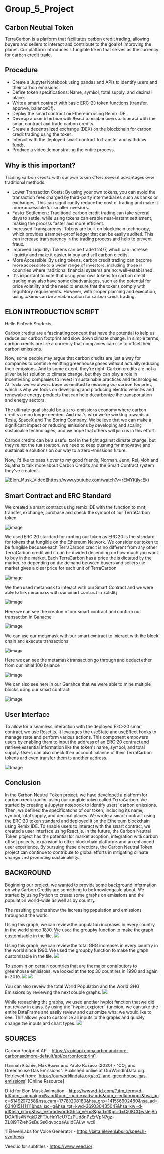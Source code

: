 # Group_5_Project #
## Carbon Neutral Token ##

TerraCarbon is a platform that facilitates carbon credit trading, allowing buyers and sellers to interact and contribute to the goal of improving the planet. Our platform introduces a fungible token that serves as the currency for carbon credit trade.

## Procedure ##

* Create a Jupyter Notebook using pandas and APIs to identify users and their carbon emissions.
* Define token specifications: Name, symbol, total supply, and decimal places.
* Write a smart contract with basic ERC-20 token functions (transfer, approve, balanceOf).
* Deploy the smart contract on Ethereum using Remix IDE.
* Develop a user interface with React to enable users to interact with the smart contract and trade carbon credits.
* Create a decentralized exchange (DEX) on the blockchain for carbon credit trading using the token.
* Interact with the deployed smart contract to transfer and withdraw funds.
* Produce a video demonstrating the entire process.

## Why is this important? ##

Trading carbon credits with our own token offers several advantages over traditional methods:

- Lower Transaction Costs: By using your own tokens, you can avoid the transaction fees charged by third-party intermediaries such as banks or exchanges. This can significantly reduce the cost of trading and make it more accessible for smaller investors.
- Faster Settlement: Traditional carbon credit trading can take several days to settle, while using tokens can enable near-instant settlement, making the process faster and more efficient.
- Increased Transparency: Tokens are built on blockchain technology, which provides a tamper-proof ledger that can be easily audited. This can increase transparency in the trading process and help to prevent fraud.
- Improved Liquidity: Tokens can be traded 24/7, which can increase liquidity and make it easier to buy and sell carbon credits.
- More Accessible: By using tokens, carbon credit trading can become more accessible to a wider range of investors, including those in countries where traditional financial systems are not well-established.
- It's important to note that using your own tokens for carbon credit trading may also have some disadvantages, such as the potential for price volatility and the need to ensure that the tokens comply with regulatory requirements. However, with proper planning and execution, using tokens can be a viable option for carbon credit trading.

## ELON INTRODUCTION SCRIPT ##

Hello FinTech Students,

Carbon credits are a fascinating concept that have the potential to help us reduce our carbon footprint and slow down climate change. In simple terms, carbon credits are like a currency that companies can use to offset their carbon emissions. 

Now, some people may argue that carbon credits are just a way for companies to continue emitting greenhouse gases without actually reducing their emissions. And to some extent, they're right. Carbon credits are not a silver bullet solution to climate change, but they can play a role in incentivizing companies to invest in sustainable practices and technologies.
At Tesla, we've always been committed to reducing our carbon footprint, which is why we focus on developing and producing electric vehicles and renewable energy products that can help decarbonize the transportation and energy sectors.

The ultimate goal should be a zero-emissions economy where carbon credits are no longer needed. And that's what we're working towards at Tesla, SpaceX and The Boring Company. We believe that we can make a significant impact on reducing emissions by developing and scaling sustainable technologies, and we hope that others will join us in this effort.

Carbon credits can be a useful tool in the fight against climate change, but they're not the full solution. We need to keep pushing for innovative and sustainable solutions on our way to a zero-emissions future.

Now, I’d like to pass it over to my good friends, Norman, Jenn, Rei, Moh and Sujatha to talk more about Carbon Credits and the Smart Contract system they’ve created…

![Elon_Musk_Video](https://github.com/zel1001/Group_5_Project/blob/main/Images/elon_final.png)](https://www.youtube.com/watch?v=rEMYKjlyqEk)

## Smart Contract and ERC Standard ##

We created a smart contract using remix IDE with the function to mint, transfer, exchange, purchase and check the symbol of our TerraCarbon token

![image](https://github.com/reidema/Group_5_Project/assets/117589787/2eea5d3d-00f5-496c-8c68-ffd707500956)

We used ERC 20 standard for minting our token as ERC 20 is the standard for tokens that fungible on the Ethereum Network. We consider our token to be fungible
becuase each TerraCarbon credit is no different from any other TerraCarbon credit and it can be divided depending on how much you want to buy in the market.
Each TerraCarbon has a price the is dictated by the market, so depending on the demand between buyers and sellers the market gives a clear price for each unit
of TerraCarbon. 

![image](https://github.com/reidema/Group_5_Project/assets/117589787/a6114096-a464-425b-8b64-bef5cc35b2ea)

We then used metamask to interact with our Smart Contract and we were able to link metamask with our smart contract in solidity

![image](https://github.com/reidema/Group_5_Project/assets/117589787/7044d25d-f19a-469a-afb5-9477cb4eed77)

Here we can see the creaton of our smart contract and confirm our transaction in Ganache

![image](https://github.com/reidema/Group_5_Project/assets/117589787/7acc6602-c628-4b7d-b84e-c5db7c754c25)

We can use our metamask with our smart contract to interact with the block chain and execute transactions

![image](https://github.com/reidema/Group_5_Project/assets/117589787/bd911a83-f3a7-42b1-bfc8-8b12292c6ad3)

Here we can see the metamask transaction go through and deduct ether from our initial 100 balance

![image](https://github.com/reidema/Group_5_Project/assets/117589787/eaeffee2-18c5-4886-affa-d75976be4742)

We can also see here in our Ganahce that we were able to mine multiple blocks using our smart contract

![image](https://github.com/reidema/Group_5_Project/assets/117589787/40f803fc-770e-4f75-8b4d-85ae45013f53)

## User Interface ## 

To allow for a seamless interaction with the deployed ERC-20 smart contract, we use React.js. It leverages the useState and useEffect hooks to manage state and perform various actions. This component empowers users by enabling them to input the address of an ERC-20 contract and retrieve essential information like the token's name, symbol, and total supply. Users can also check their account balance of their TerraCarbon tokens and even transfer them to another address.

![Image](./Images/user_interface.jpg)

## Conclusion ## 

In the Carbon Neutral Token project, we have developed a platform for carbon credit trading using our fungible token called TerraCarbon. We started by creating a Jupyter notebook to identify users' carbon emissions. Then, we defined the specifications of our token, including its name, symbol, total supply, and decimal places. We wrote a smart contract using the ERC-20 token standard and deployed it on the Ethereum blockchain using Remix IDE. To enable users to interact with the smart contract, we created a user interface using React.js. In the future, the Carbon Neutral Token project has the potential for market adoption, integration with carbon offset projects, expansion to other blockchain platforms and an enhanced user experience. By pursuing these directions, the Carbon Neutral Token project can continue to contribute to global efforts in mitigating climate change and promoting sustainability.


## BACKGROUND ##

Beginning our project, we wanted to provide some background information on why Carbon Credits are something to be knowledgable about.  We started by using Python to create some graphs on emissions and the population world-wide as well as by country.

The resulting graphs show the increasing population and emissions throughout the world.  

Using this graph, we can review the population increases in every country in the world since 1800.  We used the groupby function to make the graph customizable in the file.
![](./Images/01_Population_Graph_Country.png)

Using this graph, we can review the total GHG increases in every country in the world since 1990.  We used the groupby function to make the graph customizable in the file.
![](./Images/02_GHG_Graph_Country.png)

To zoom in on certain countries that are the major contributors to greenhouse emisisons, we looked at the top 30 countires in 1990 and again in 2019.
![](./Images/03_Top_30_GHG_1990.png)
![](./Images/03_Top_30_GHG_2019.png)

You can also reveiw the total World Population and the World GHG Emissions by reviewing the next couple graphs.
![](./Images/04_Population_GHG_Total_Trend.png)

While reseaching the graphs, we used another hvplot function that we did not review in class.  By using the "hvplot.explorer" function, we can take the entire DataFrame and easily review and customize what we would like to see.  This allows you to customize all inputs to the graphs and quickly change the inputs and chart types.
![](./Images/05_HVExplorer_Graph.png)













## SOURCES
Carbon Footprint API - https://rapidapi.com/carbonandmore-carbonandmore-default/api/carbonfootprint1

Hannah Ritchie, Max Roser and Pablo Rosado (2020) - "CO₂ and Greenhouse Gas Emissions". Published online at OurWorldInData.org. Retrieved from: 'https://ourworldindata.org/co2-and-greenhouse-gas-emissions' [Online Resource]

D-id for Elon Musk Animation - https://www.d-id.com/?utm_term=d-id&utm_campaign=Brand&utm_source=adwords&utm_medium=ppc&hsa_acc=6149207258&hsa_cam=17780208183&hsa_grp=141566902480&hsa_ad=634015141111&hsa_src=g&hsa_tgt=kwd-369030435047&hsa_kw=d-id&hsa_mt=p&hsa_net=adwords&hsa_ver=3&gad=1&gclid=Cj0KCQjwsIejBhDOARIsANYqkD2FT7uHnYIcU7DzPUd8nPzSrVpN7gz-ZL8j9TZrehGsBuGs6iqvpcgaAu1dEALw_wcB

11ElevenLabs for Voice Generator - https://beta.elevenlabs.io/speech-synthesis

Veed.io for subtitles - https://www.veed.io/





